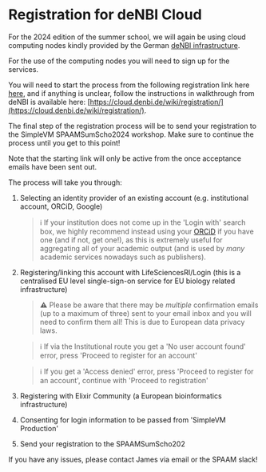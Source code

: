 # Registration for deNBI Cloud

For the 2024 edition of the summer school, we will again be using cloud computing nodes kindly provided by the German [deNBI infrastructure](https://www.denbi.de/cloud).

For the use of the computing nodes you will need to sign up for the services.

You will need to start the process from the following registration link here [here](https://simplevm.denbi.de/portal/webapp/#/workshops/invitation/10927e3ca3f5463d9718363c01a9a4e0), and if anything is unclear, follow the instructions in walkthrough from deNBI is available here: [https://cloud.denbi.de/wiki/registration/](https://cloud.denbi.de/wiki/registration/).

The final step of the registration process will be to send your registration to the SimpleVM SPAAMSumScho2024 workshop. Make sure to continue the process until you get to this point!

Note that the starting link will only be active from the once acceptance emails have been sent out.

The process will take you through:

1. Selecting an identity provider of an existing account (e.g. institutional account, ORCiD, Google)

   > ℹ️ If your institution does not come up in the 'Login with' search box, we highly recommend instead using your [ORCiD](https://orcid.org/) if you have one (and if not, get one!), as this is extremely useful for aggregating all of your academic output (and is used by _many_ academic services nowadays such as publishers).

2. Registering/linking this account with LifeSciencesRI/Login (this is a centralised EU level single-sign-on service for EU biology related infrastructure)

   > ⚠ Please be aware that there may be _multiple_ confirmation emails (up to a maximum of three) sent to your email inbox and you will need to confirm them all! This is due to European data privacy laws.

   > ℹ️ If via the Institutional route you get a 'No user account found' error, press 'Proceed to register for an account'

   > ℹ️ If you get a 'Access denied' error, press 'Proceed to register for an account', continue with 'Proceed to registration'

3. Registering with Elixir Community (a European bioinformatics infrastructure)
4. Consenting for login information to be passed from 'SimpleVM Production'
5. Send your registration to the SPAAMSumScho202

If you have any issues, please contact James via email or the SPAAM slack!
